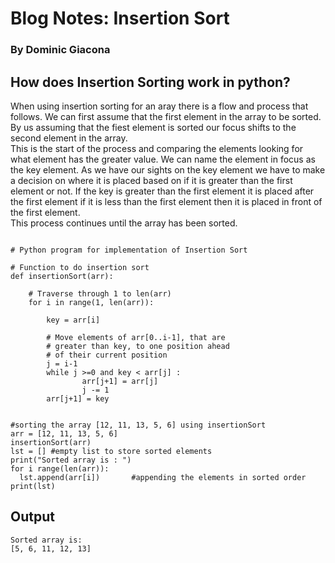 # Blog Notes: Insertion Sort
### By Dominic Giacona


## How does Insertion Sorting work in python?
When using insertion sorting for an aray there is a flow and process that follows. We can first assume that
the first element in the array to be sorted. By us assuming that the fiest element is sorted our focus shifts
to the second element in the array.
<br>
This is the start of the process and comparing the elements looking for what element has the greater value. We
can name the element in focus as the key element. As we have our sights on the key element we have to make a
decision on where it is placed based on if it is greater than the first element or not. If the key is greater
than the first element it is placed after the first element if it is less than the first element then it is placed
in front of the first element.
<br>
This process continues until the array has been sorted.



```

# Python program for implementation of Insertion Sort

# Function to do insertion sort
def insertionSort(arr):

    # Traverse through 1 to len(arr)
    for i in range(1, len(arr)):

        key = arr[i]

        # Move elements of arr[0..i-1], that are
        # greater than key, to one position ahead
        # of their current position
        j = i-1
        while j >=0 and key < arr[j] :
                arr[j+1] = arr[j]
                j -= 1
        arr[j+1] = key


#sorting the array [12, 11, 13, 5, 6] using insertionSort
arr = [12, 11, 13, 5, 6]
insertionSort(arr)
lst = [] #empty list to store sorted elements
print("Sorted array is : ")
for i range(len(arr)):
  lst.append(arr[i])       #appending the elements in sorted order
print(lst)

```
## Output
```
Sorted array is:
[5, 6, 11, 12, 13]

```
